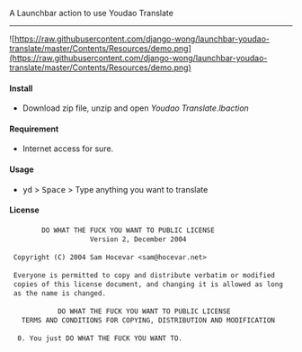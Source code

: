 A Launchbar action to use Youdao Translate

---

![https://raw.githubusercontent.com/django-wong/launchbar-youdao-translate/master/Contents/Resources/demo.png](https://raw.githubusercontent.com/django-wong/launchbar-youdao-translate/master/Contents/Resources/demo.png)

#### Install

- Download zip file, unzip and open *Youdao Translate.lbaction*


#### Requirement

- Internet access for sure.

#### Usage

- <kbd>yd</kbd> > <kbd>Space</kbd> > Type anything you want to translate

#### License
```
        DO WHAT THE FUCK YOU WANT TO PUBLIC LICENSE
                    Version 2, December 2004

 Copyright (C) 2004 Sam Hocevar <sam@hocevar.net>

 Everyone is permitted to copy and distribute verbatim or modified
 copies of this license document, and changing it is allowed as long
 as the name is changed.

            DO WHAT THE FUCK YOU WANT TO PUBLIC LICENSE
   TERMS AND CONDITIONS FOR COPYING, DISTRIBUTION AND MODIFICATION

  0. You just DO WHAT THE FUCK YOU WANT TO.
```